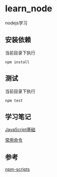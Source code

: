 # learn_node
nodejs学习

## 安装依赖
当前目录下执行
```
npm install
```

## 测试
当前目录下执行
```
npm test
```

## 学习笔记
[JavaScript基础](./doc/js_basic.md)

[常用命令](./doc/command.md)

## 参考
[npm-scripts](https://docs.npmjs.com/misc/scripts?spm=5176.100239.blogcont4220.9.0AwIOD)